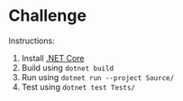 # Challenge

Instructions:

1. Install [.NET Core](https://microsoft.com/net/core)
2. Build using `dotnet build`
3. Run using `dotnet run --project Source/`
4. Test using `dotnet test Tests/`